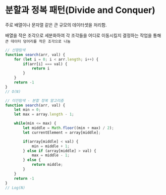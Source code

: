 # 분할과 정복 패턴(Divide and Conquer)

주로 배열이나 문자열 같은 큰 규모의 데이터셋을 처리함.

배열을 작은 조각으로 세분화하여 각 조각들을 어디로 이동시킬지 결정하는 작업을 통해 `큰 데이터 덩어리를 작은 조각으로 나눔`

```javascript
// 선형탐색
function search(arr, val) {
    for (let i = 0; i < arr.length; i++) {
        if(arr[i] === val) {
            return i
        }
    }
    return -1
}
// O(N)

// 이진탐색 - 분할 정복 알고리즘
function search(arr, val) {
    let min = 0;
    let max = array.length - 1;

    while(min <= max) {
        let middle = Math.floor((min + max) / 2);
        let currentElement = array[middle];

        if(array[middle] < val) {
            min = middle + 1;
        } else if (array[middle] > val) {
            max = middle - 1;
        } else {
            return middle;
        }
    }
    return -1
}
// Log(N)
```